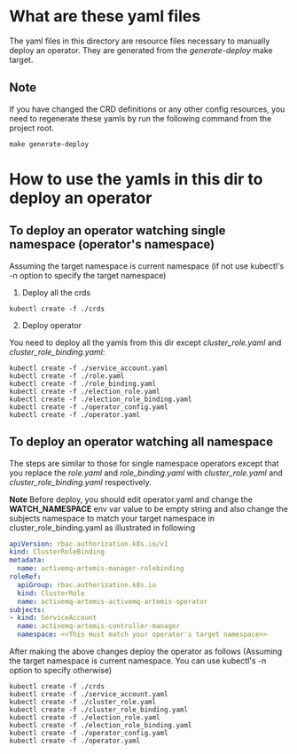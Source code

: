 # What are these yaml files

The yaml files in this directory are resource files necessary to manually deploy an operator.
They are generated from the *generate-deploy* make target.

## Note ##

If you have changed the CRD definitions or any other config resources, you need to regenerate these yamls
by run the following command from the project root.

```
make generate-deploy
```

# How to use the yamls in this dir to deploy an operator

## To deploy an operator watching single namespace (operator's namespace)

Assuming the target namespace is current namespace (if not use kubectl's -n option to specify the target namespace)

1. Deploy all the crds
```
kubectl create -f ./crds
```

2. Deploy operator

You need to deploy all the yamls from this dir except *cluster_role.yaml* and *cluster_role_binding.yaml*:
```
kubectl create -f ./service_account.yaml
kubectl create -f ./role.yaml
kubectl create -f ./role_binding.yaml
kubectl create -f ./election_role.yaml
kubectl create -f ./election_role_binding.yaml
kubectl create -f ./operator_config.yaml
kubectl create -f ./operator.yaml
```

## To deploy an operator watching all namespace

The steps are similar to those for single namespace operators except that you replace the *role.yaml* and *role_binding.yaml* with *cluster_role.yaml* and *cluster_role_binding.yaml* respectively.

**Note**
Before deploy, you should edit operator.yaml and change the **WATCH_NAMESPACE** env var value to be empty string
and also change the subjects namespace to match your target namespace in cluster_role_binding.yaml
as illustrated in following

```yaml
apiVersion: rbac.authorization.k8s.io/v1
kind: ClusterRoleBinding
metadata:
  name: activemq-artemis-manager-rolebinding
roleRef:
  apiGroup: rbac.authorization.k8s.io
  kind: ClusterRole
  name: activemq-artemis-activemq-artemis-operator
subjects:
- kind: ServiceAccount
  name: activemq-artemis-controller-manager
  namespace: <<This must match your operator's target namespace>>
```

After making the above changes deploy the operator as follows
(Assuming the target namespace is current namespace. You can use kubectl's -n option to specify otherwise)

```
kubectl create -f ./crds
kubectl create -f ./service_account.yaml
kubectl create -f ./cluster_role.yaml
kubectl create -f ./cluster_role_binding.yaml
kubectl create -f ./election_role.yaml
kubectl create -f ./election_role_binding.yaml
kubectl create -f ./operator_config.yaml
kubectl create -f ./operator.yaml
```
